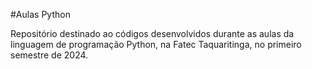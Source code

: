 #Aulas Python

Repositório destinado ao códigos desenvolvidos durante as aulas da linguagem de programação Python, na Fatec Taquaritinga, no primeiro semestre de 2024.
